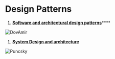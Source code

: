 # Design Patterns

1. [**Software and architectural design patterns**](https://github.com/DovAmir/awesome-design-patterns)****

![DovAmir](https://lh4.googleusercontent.com/qgvN9nWhe0NRVvcvILrJsF2UeAqZ4H8CIcAUWOBMsXlFEAxhvNCnfQiFrwtLgiXaN1DiziRZ-cjefQzwaBWjtpE3q5SDRlZ9m6-sdJ0NtFnCs4CB4ZSk9Ay9G9X0U6Gy6cLy8\_nM)

1. ****[**System Design and architecture**](https://github.com/puncsky/system-design-and-architecture)****

![Puncsky](https://lh4.googleusercontent.com/UpUWT6Jx5fE\_l9YMZQuCa4c\_-OlpXYYZldQzF3l1A2H-B2Sd8uMQAdekbeeIXNdKdooKShlFSN6bncvUjvOUB3F7-\_drbrFx9ZO6kQ4rrcRoWqyNJjZ33X\_3ewgs0leEndte3Xhw)

